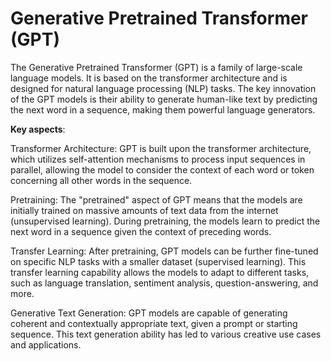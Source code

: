 # Generative Pretrained Transformer (GPT)

The Generative Pretrained Transformer (GPT) is a family of large-scale language models. It is based on the transformer architecture and is designed for natural language processing (NLP) tasks. The key innovation of the GPT models is their ability to generate human-like text by predicting the next word in a sequence, making them powerful language generators.

**Key aspects**:

Transformer Architecture: GPT is built upon the transformer architecture, which utilizes self-attention mechanisms to process input sequences in parallel, allowing the model to consider the context of each word or token concerning all other words in the sequence.

Pretraining: The "pretrained" aspect of GPT means that the models are initially trained on massive amounts of text data from the internet (unsupervised learning). During pretraining, the models learn to predict the next word in a sequence given the context of preceding words.

Transfer Learning: After pretraining, GPT models can be further fine-tuned on specific NLP tasks with a smaller dataset (supervised learning). This transfer learning capability allows the models to adapt to different tasks, such as language translation, sentiment analysis, question-answering, and more.

Generative Text Generation: GPT models are capable of generating coherent and contextually appropriate text, given a prompt or starting sequence. This text generation ability has led to various creative use cases and applications.
